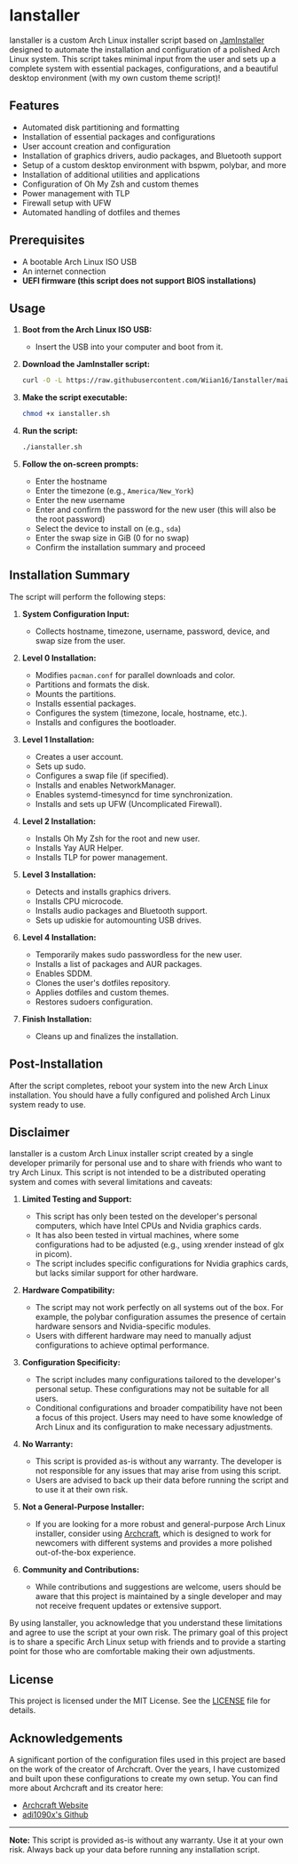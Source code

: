 # Ianstaller

Ianstaller is a custom Arch Linux installer script based on [JamInstaller](github.com/samsterjam/JamInstaller)
designed to automate the installation and configuration of a
polished Arch Linux system. This script takes minimal input from the user and sets up a complete system with essential 
packages, configurations, and a beautiful desktop environment (with my own custom theme script)!

## Features

- Automated disk partitioning and formatting
- Installation of essential packages and configurations
- User account creation and configuration
- Installation of graphics drivers, audio packages, and Bluetooth support
- Setup of a custom desktop environment with bspwm, polybar, and more
- Installation of additional utilities and applications
- Configuration of Oh My Zsh and custom themes
- Power management with TLP
- Firewall setup with UFW
- Automated handling of dotfiles and themes

## Prerequisites

- A bootable Arch Linux ISO USB
- An internet connection
- **UEFI firmware (this script does not support BIOS installations)**

## Usage

1. **Boot from the Arch Linux ISO USB:**
   - Insert the USB into your computer and boot from it.

2. **Download the JamInstaller script:**
   ```sh
   curl -O -L https://raw.githubusercontent.com/Wiian16/Ianstaller/main/ianstaller.sh
   ```

3. **Make the script executable:**
   ```sh
   chmod +x ianstaller.sh
   ```

4. **Run the script:**
   ```sh
   ./ianstaller.sh
   ```

5. **Follow the on-screen prompts:**
   - Enter the hostname
   - Enter the timezone (e.g., `America/New_York`)
   - Enter the new username
   - Enter and confirm the password for the new user (this will also be the root password)
   - Select the device to install on (e.g., `sda`)
   - Enter the swap size in GiB (0 for no swap)
   - Confirm the installation summary and proceed

## Installation Summary

The script will perform the following steps:

1. **System Configuration Input:**
   - Collects hostname, timezone, username, password, device, and swap size from the user.

2. **Level 0 Installation:**
   - Modifies `pacman.conf` for parallel downloads and color.
   - Partitions and formats the disk.
   - Mounts the partitions.
   - Installs essential packages.
   - Configures the system (timezone, locale, hostname, etc.).
   - Installs and configures the bootloader.

3. **Level 1 Installation:**
   - Creates a user account.
   - Sets up sudo.
   - Configures a swap file (if specified).
   - Installs and enables NetworkManager.
   - Enables systemd-timesyncd for time synchronization.
   - Installs and sets up UFW (Uncomplicated Firewall).

4. **Level 2 Installation:**
   - Installs Oh My Zsh for the root and new user.
   - Installs Yay AUR Helper.
   - Installs TLP for power management.

5. **Level 3 Installation:**
   - Detects and installs graphics drivers.
   - Installs CPU microcode.
   - Installs audio packages and Bluetooth support.
   - Sets up udiskie for automounting USB drives.

6. **Level 4 Installation:**
   - Temporarily makes sudo passwordless for the new user.
   - Installs a list of packages and AUR packages.
   - Enables SDDM.
   - Clones the user's dotfiles repository.
   - Applies dotfiles and custom themes.
   - Restores sudoers configuration.

7. **Finish Installation:**
   - Cleans up and finalizes the installation.

## Post-Installation

After the script completes, reboot your system into the new Arch Linux installation. You should have a fully configured
and polished Arch Linux system ready to use.

## Disclaimer

Ianstaller is a custom Arch Linux installer script created by a single developer primarily for personal use and to 
share with friends who want to try Arch Linux. This script is not intended to be a distributed operating system and 
comes with several limitations and caveats:

1. **Limited Testing and Support:**
   - This script has only been tested on the developer's personal computers, which have Intel CPUs and Nvidia graphics 
   cards.
   - It has also been tested in virtual machines, where some configurations had to be adjusted (e.g., using xrender 
   instead of glx in picom).
   - The script includes specific configurations for Nvidia graphics cards, but lacks similar support for other 
   hardware.

2. **Hardware Compatibility:**
   - The script may not work perfectly on all systems out of the box. For example, the polybar configuration assumes 
   the presence of certain hardware sensors and Nvidia-specific modules.
   - Users with different hardware may need to manually adjust configurations to achieve optimal performance.

3. **Configuration Specificity:**
   - The script includes many configurations tailored to the developer's personal setup. These configurations may not 
   be suitable for all users.
   - Conditional configurations and broader compatibility have not been a focus of this project. Users may need to 
   have some knowledge of Arch Linux and its configuration to make necessary adjustments.

4. **No Warranty:**
   - This script is provided as-is without any warranty. The developer is not responsible for any issues that may 
   arise from using this script.
   - Users are advised to back up their data before running the script and to use it at their own risk.

5. **Not a General-Purpose Installer:**
   - If you are looking for a more robust and general-purpose Arch Linux installer, consider using 
   [Archcraft](https://archcraft.io/), which is designed to work for newcomers with different systems and provides a 
   more polished out-of-the-box experience.

6. **Community and Contributions:**
   - While contributions and suggestions are welcome, users should be aware that this project is maintained by a 
   single developer and may not receive frequent updates or extensive support.

By using Ianstaller, you acknowledge that you understand these limitations and agree to use the script at your own 
risk. The primary goal of this project is to share a specific Arch Linux setup with friends and to provide a starting 
point for those who are comfortable making their own adjustments.


## License

This project is licensed under the MIT License. See the [LICENSE](LICENSE) file for details.

## Acknowledgements

A significant portion of the configuration files used in this project are based on the work of the creator of 
Archcraft. Over the years, I have customized and built upon these configurations to create my own setup. You can find 
more about Archcraft and its creator here:

- [Archcraft Website](https://archcraft.io/)
- [adi1090x's Github](https://github.com/adi1090x)

---

**Note:** This script is provided as-is without any warranty. Use it at your own risk. Always back up your data before 
running any installation script.
